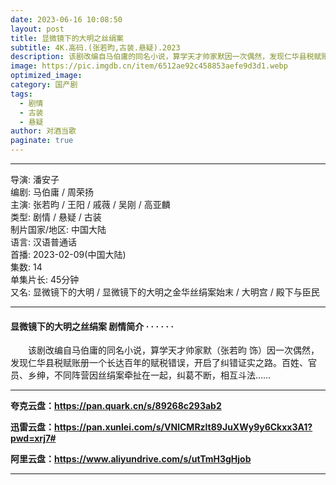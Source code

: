 ```yaml
---
date: 2023-06-16 10:08:50
layout: post
title: 显微镜下的大明之丝绢案
subtitle: 4K.高码.(张若昀,古装.悬疑).2023
description: 该剧改编自马伯庸的同名小说，算学天才帅家默因一次偶然，发现仁华县税赋账册一个长达百年的赋税错误，开启了纠错证实之路。百姓、官员、乡绅，不同阵营因丝绢案牵扯在一起，纠葛不断，相互斗法....
image: https://pic.imgdb.cn/item/6512ae92c458853aefe9d3d1.webp
optimized_image: 
category: 国产剧
tags:  
  - 剧情
  - 古装
  - 悬疑
author: 对酒当歌
paginate: true
---
```


---

导演: 潘安子  
编剧: 马伯庸 / 周荣扬  
主演: 张若昀 / 王阳 / 戚薇 / 吴刚 / 高亚麟  
类型: 剧情 / 悬疑 / 古装  
制片国家/地区: 中国大陆  
语言: 汉语普通话  
首播: 2023-02-09(中国大陆)  
集数: 14  
单集片长: 45分钟  
又名: 显微镜下的大明 / 显微镜下的大明之金华丝绢案始末 / 大明宫 / 殿下与臣民  

---

#### 显微镜下的大明之丝绢案 剧情简介 · · · · · ·

　　该剧改编自马伯庸的同名小说，算学天才帅家默（张若昀 饰）因一次偶然，发现仁华县税赋账册一个长达百年的赋税错误，开启了纠错证实之路。百姓、官员、乡绅，不同阵营因丝绢案牵扯在一起，纠葛不断，相互斗法……

---

**夸克云盘：<https://pan.quark.cn/s/89268c293ab2>**

**迅雷云盘：<https://pan.xunlei.com/s/VNlCMRzlt89JuXWy9y6Ckxx3A1?pwd=xrj7#>**

**阿里云盘：<https://www.aliyundrive.com/s/utTmH3gHjob>**

---
